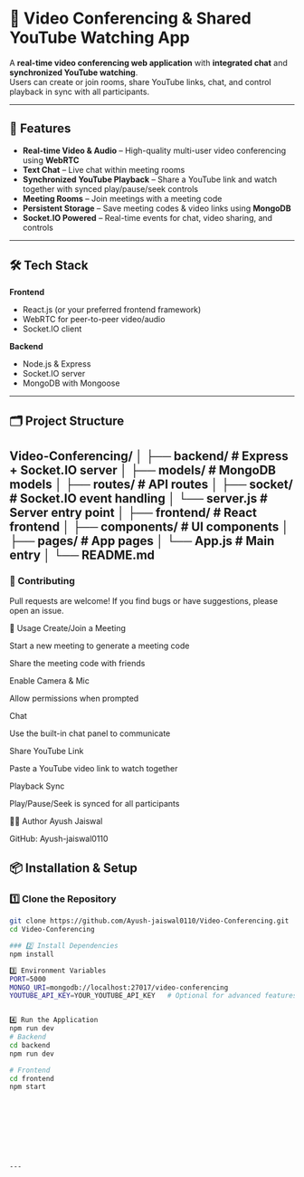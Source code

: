 # 🎥 Video Conferencing & Shared YouTube Watching App

A **real-time video conferencing web application** with **integrated chat** and **synchronized YouTube watching**.  
Users can create or join rooms, share YouTube links, chat, and control playback in sync with all participants.

---

## 🚀 Features

- **Real-time Video & Audio** – High-quality multi-user video conferencing using **WebRTC**
- **Text Chat** – Live chat within meeting rooms
- **Synchronized YouTube Playback** – Share a YouTube link and watch together with synced play/pause/seek controls
- **Meeting Rooms** – Join meetings with a meeting code
- **Persistent Storage** – Save meeting codes & video links using **MongoDB**
- **Socket.IO Powered** – Real-time events for chat, video sharing, and controls

---

## 🛠️ Tech Stack

**Frontend**
- React.js (or your preferred frontend framework)
- WebRTC for peer-to-peer video/audio
- Socket.IO client

**Backend**
- Node.js & Express
- Socket.IO server
- MongoDB with Mongoose

---
## 🗂️ Project Structure
Video-Conferencing/
│
├── backend/               # Express + Socket.IO server
│   ├── models/             # MongoDB models
│   ├── routes/             # API routes
│   ├── socket/             # Socket.IO event handling
│   └── server.js           # Server entry point
│
├── frontend/              # React frontend
│   ├── components/         # UI components
│   ├── pages/              # App pages
│   └── App.js              # Main entry
│
└── README.md
---

### 🤝 Contributing
Pull requests are welcome!
If you find bugs or have suggestions, please open an issue.

📖 Usage
Create/Join a Meeting

Start a new meeting to generate a meeting code

Share the meeting code with friends

Enable Camera & Mic

Allow permissions when prompted

Chat

Use the built-in chat panel to communicate

Share YouTube Link

Paste a YouTube video link to watch together

Playback Sync

Play/Pause/Seek is synced for all participants



👨‍💻 Author
Ayush Jaiswal

GitHub: Ayush-jaiswal0110




## 📦 Installation & Setup

### 1️⃣ Clone the Repository
```bash
git clone https://github.com/Ayush-jaiswal0110/Video-Conferencing.git
cd Video-Conferencing

### 2️⃣ Install Dependencies
npm install

3️⃣ Environment Variables
PORT=5000
MONGO_URI=mongodb://localhost:27017/video-conferencing
YOUTUBE_API_KEY=YOUR_YOUTUBE_API_KEY   # Optional for advanced features


4️⃣ Run the Application
npm run dev
# Backend
cd backend
npm run dev

# Frontend
cd frontend
npm start









---


